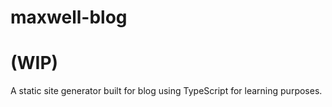 # maxwell-blog
# (WIP)
A static site generator built for blog using TypeScript for learning purposes.

